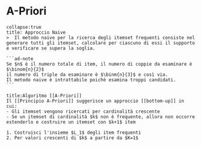 # A-Priori
````ad-def
collapse:true
title: Approccio Naive
>  Il metodo naive per la ricerca degli itemset frequenti consiste nel generare tutti gli itemset, calcolare per ciascuno di essi il supporto e verificare se supera la soglia.

```ad-note
Se $n$ è il numero totale di item, il numero di coppie da esaminare è $\binom{n}{2}$
il numero di triple da esaminare è $\binm{n}{3}$ e così via.
Il metodo naive è intrattabile poichè esamina troppi candidati.
```
````

```ad-def
title:Algoritmo [[A-Priori]]
Il [[Principio A-Priori]] suggerisce un approccio [[bottom-up]] in cui:
- Gli itemset vengono ricercati per cardinalità crescente
- Se un itemset di cardinalità $k$ non è frequente, allora non occorre estenderlo e costruire un itemset con $k+1$ item
```

```ad-code
1. Costruisci l'insieme $L_1$ degli item frequenti
2. Per valori crescenti di $k$ a partire da $K=1$

```
